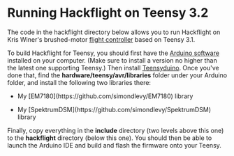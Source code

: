 # Running Hackflight on Teensy 3.2

The code in the hackflight directory below allows you to run Hackflight on Kris Winer's brushed-motor 
[flight controller](https://forum.pjrc.com/threads/32985-Teensy-Flight-Controller)
based on Teensy 3.1.

To build Hackflight for Teensy, you should first have the 
[Arduino software](https://www.arduino.cc/en/Main/Software) installed on your computer.  (Make sure to install
a version no higher than the latest one supporting Teensy.) Then install 
[Teensyduino](http://www.pjrc.com/teensy/td_download.html). Once you've done that, find the
<b>hardware/teensy/avr/libraries</b> folder under your Arduino folder, and install the following two libraries
there:
<ul>
<p><li> My [EM7180](https://github.com/simondlevy/EM7180) library
<p><li> My [SpektrumDSM](https://github.com/simondlevy/SpektrumDSM) library
</ul>

Finally, copy everything in the <b>include</b> directory (two levels above this one) to the 
<b>hackflight</b> directory (below this one).  You should then be able to
launch the Arduino IDE and build and flash the firmware onto your Teensy.

